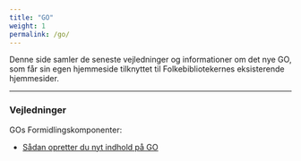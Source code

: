 ```yaml
---
title: "GO"
weight: 1
permalink: /go/
---
```


Denne side samler de seneste vejledninger og informationer om det nye GO, som får sin egen hjemmeside tilknyttet til Folkebibliotekernes eksisterende hjemmesider.

---

### Vejledninger
GOs Formidlingskomponenter:
- [Sådan opretter du nyt indhold på GO](https://www.folkebibliotekernescms.dk/main/go/opret-indhold-for-go/)
